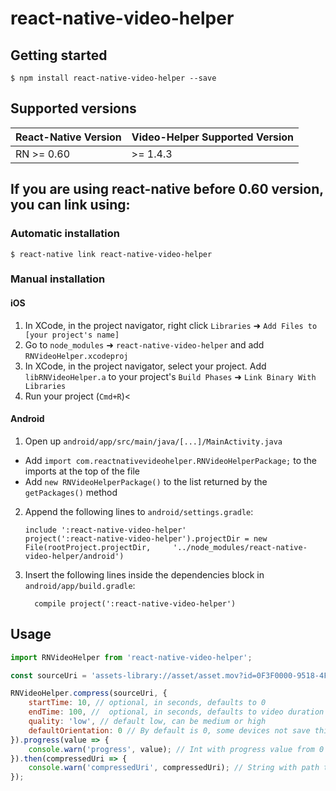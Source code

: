 
# react-native-video-helper

## Getting started

`$ npm install react-native-video-helper --save`

## Supported versions

| React-Native Version  | Video-Helper Supported Version  |
|---|---|
| RN >= 0.60 | >= 1.4.3  |

## If you are using react-native before 0.60 version, you can link using:

### Automatic installation

`$ react-native link react-native-video-helper`

### Manual installation

#### iOS

1. In XCode, in the project navigator, right click `Libraries` ➜ `Add Files to [your project's name]`
2. Go to `node_modules` ➜ `react-native-video-helper` and add `RNVideoHelper.xcodeproj`
3. In XCode, in the project navigator, select your project. Add `libRNVideoHelper.a` to your project's `Build Phases` ➜ `Link Binary With Libraries`
4. Run your project (`Cmd+R`)<

#### Android

1. Open up `android/app/src/main/java/[...]/MainActivity.java`
  - Add `import com.reactnativevideohelper.RNVideoHelperPackage;` to the imports at the top of the file
  - Add `new RNVideoHelperPackage()` to the list returned by the `getPackages()` method
2. Append the following lines to `android/settings.gradle`:
  	```
  	include ':react-native-video-helper'
  	project(':react-native-video-helper').projectDir = new File(rootProject.projectDir, 	'../node_modules/react-native-video-helper/android')
  	```
3. Insert the following lines inside the dependencies block in `android/app/build.gradle`:
  	```
      compile project(':react-native-video-helper')
  	```

## Usage
```javascript
import RNVideoHelper from 'react-native-video-helper';

const sourceUri = 'assets-library://asset/asset.mov?id=0F3F0000-9518-4F32-B389-7117F4C2B069&ext=mov';

RNVideoHelper.compress(sourceUri, {
	startTime: 10, // optional, in seconds, defaults to 0
	endTime: 100, //  optional, in seconds, defaults to video duration
	quality: 'low', // default low, can be medium or high
	defaultOrientation: 0 // By default is 0, some devices not save this property in metadata. Can be between 0 - 360
}).progress(value => {
	console.warn('progress', value); // Int with progress value from 0 to 1
}).then(compressedUri => {
	console.warn('compressedUri', compressedUri); // String with path to temporary compressed video
});
```
  